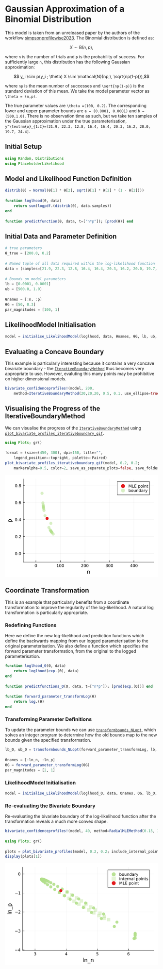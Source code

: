 # Gaussian Approximation of a Binomial Distribution

This model is taken from an unreleased paper by the authors of the workflow [simpsonprofilewise2023](@cite). The Binomial distribution is defined as:

```math
    X \sim \text{B}(n,\,p),
```
where ``n`` is the number of trials and ``p`` is the probability of success. For sufficiently large ``n``, this distribution has the following Gaussian approximation:
```math
    y_i \sim p(y_i ; \theta) X \sim \mathcal{N}(np,\, \sqrt{np(1-p)}),
```
where ``np`` is the mean number of successes and ``\sqrt{np(1-p)}`` is the standard deviation of this mean. We take the model parameter vector as ``\theta = (n,p)``. 

The true parameter values are ``\theta =(100, 0.2)``. The corresponding lower and upper parameter bounds are ``a = (0.0001, 0.0001)`` and ``b = (500,1.0)``. There is no observation time as such, but we take ten samples of the Gaussian approximation under the true parameterisation, ``y^\textrm{o}_{1:I}=[21.9, 22.3, 12.8, 16.4, 16.4, 20.3, 16.2, 20.0, 19.7, 24.4]``. 

## Initial Setup 

```julia
using Random, Distributions
using PlaceholderLikelihood
```

## Model and Likelihood Function Definition

```julia
distrib(θ) = Normal(θ[1] * θ[2], sqrt(θ[1] * θ[2] * (1 - θ[2])))

function loglhood(θ, data)
    return sum(logpdf.(distrib(θ), data.samples))
end

function predictfunction(θ, data, t=["n*p"]); [prod(θ)] end
```

## Initial Data and Parameter Definition

```julia
# true parameters
θ_true = [200.0, 0.2]

# Named tuple of all data required within the log-likelihood function
data = (samples=[21.9, 22.3, 12.8, 16.4, 16.4, 20.3, 16.2, 20.0, 19.7, 24.4],)

# Bounds on model parameters
lb = [0.0001, 0.0001]
ub = [500.0, 1.0]

θnames = [:n, :p]
θG = [50, 0.3]
par_magnitudes = [100, 1]
```

## LikelihoodModel Initialisation

```julia
model = initialise_LikelihoodModel(loglhood, data, θnames, θG, lb, ub, par_magnitudes)
```

## Evaluating a Concave Boundary

This example is particularly interesting because it contains a very concave bivariate boundary - the [`IterativeBoundaryMethod`](@ref) thus becomes very appropriate to use. However, evaluting this many points may be prohibitive on higher dimensional models.

```julia
bivariate_confidenceprofiles!(model, 200, 
    method=IterativeBoundaryMethod(20,20,20, 0.5, 0.1, use_ellipse=true))
```

## Visualising the Progress of the IterativeBoundaryMethod

We can visualise the progress of the [`IterativeBoundaryMethod`](@ref) using [`plot_bivariate_profiles_iterativeboundary_gif`](@ref).

```julia
using Plots; gr()

format = (size=(450, 300), dpi=150, title="",
    legend_position=:topright, palette=:Paired)
plot_bivariate_profiles_iterativeboundary_gif(model, 0.2, 0.2; 
    markeralpha=0.5, color=2, save_as_separate_plots=false, save_folder=joinpath("docs", "src", "assets", "figures", "binomial"), format...)
```

![](../assets/figures/binomial/iterative_boundary_n_p.gif)

## Coordinate Transformation

This is an example that particularly benefits from a coordinate transformation to improve the regularity of the log-likelihood. A natural log transformation is particularly appropriate. 

### Redefining Functions

Here we define the new log-likelihood and prediction functions which define the backwards mapping from our logged parameterisation to the original parameterisation. We also define a function which specifies the forward parameter transformation, from the original to the logged parameterisation.

```julia
function loglhood_Θ(Θ, data)
    return loglhood(exp.(Θ), data)
end

function predictfunctions_Θ(Θ, data, t=["n*p"]); [prod(exp.(Θ))] end

function forward_parameter_transformLog(θ)
    return log.(θ)
end
```

### Transforming Parameter Definitions

To update the parameter bounds we can use [`transformbounds_NLopt`](@ref), which solves an integer program to determine how the old bounds map to the new bounds given the specified transformation.

```julia
lb_Θ, ub_Θ = transformbounds_NLopt(forward_parameter_transformLog, lb, ub)

Θnames = [:ln_n, :ln_p]
ΘG = forward_parameter_transformLog(θG)
par_magnitudes = [2, 1]
```

### LikelihoodModel Initialisation

```julia
model = initialise_LikelihoodModel(loglhood_Θ, data, Θnames, ΘG, lb_Θ, ub_Θ, par_magnitudes)
```

### Re-evaluating the Bivariate Boundary

Re-evaluating the bivariate boundary of the log-likelihood function after the transformation reveals a much more convex shape.

```julia
bivariate_confidenceprofiles!(model, 40, method=RadialMLEMethod(0.15, 1.))

using Plots; gr()

plots = plot_bivariate_profiles(model, 0.2, 0.2; include_internal_points=true, markeralpha=0.9, format...)
display(plots[1])
```

![](../assets/figures/binomial/binomial_bivariate_plot.png)